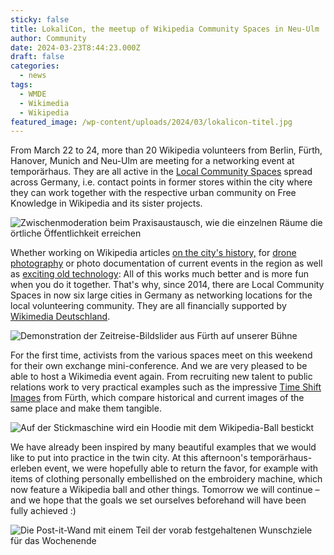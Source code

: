 ```yaml
---
sticky: false
title: LokaliCon, the meetup of Wikipedia Community Spaces in Neu-Ulm
author: Community
date: 2024-03-23T8:44:23.000Z
draft: false
categories:
  - news
tags:
  - WMDE
  - Wikimedia
  - Wikipedia
featured_image: /wp-content/uploads/2024/03/lokalicon-titel.jpg
---
```


From March 22 to 24, more than 20 Wikipedia volunteers from Berlin, Fürth, Hanover, Munich and Neu-Ulm are meeting for a networking event at temporärhaus. They are all active in the [Local Community Spaces](https://de.wikipedia.org/wiki/Wikipedia:F%C3%B6rderung/Lokale_Community-R%C3%A4ume) spread across Germany, i.e. contact points in former stores within the city where they can work together with the respective urban community on Free Knowledge in Wikipedia and its sister projects.

![Zwischenmoderation beim Praxisaustausch, wie die einzelnen Räume die örtliche Öffentlichkeit erreichen](/wp-content/uploads/2024/03/lokalicon-programm.jpg)

Whether working on Wikipedia articles [on the city's history,](https://www.fuerthwiki.de/wiki/index.php/Kategorie:Geschichte) for [drone photography](https://de.wikipedia.org/wiki/Wikipedia:Lokal_K/Drohnenfotografie) or photo documentation of current events in the region as well as [exciting old technology](https://de.wikipedia.org/wiki/Wikipedia:Lokal_K/Lokalfotografie): All of this works much better and is more fun when you do it together. That's why, since 2014, there are Local Community Spaces in now six large cities in Germany as networking locations for the local volunteering community. They are all financially supported by [Wikimedia Deutschland](https://www.wikimedia.de).

![Demonstration der Zeitreise-Bildslider aus Fürth auf unserer Bühne](/wp-content/uploads/2024/03/lokalicon-slider.jpg)

For the first time, activists from the various spaces meet on this weekend for their own exchange mini-conference. And we are very pleased to be able to host a Wikimedia event again. From recruiting new talent to public relations work to very practical examples such as the impressive [Time Shift Images](https://www.klein-aber-fein.de/zeitverschiebungen/) from Fürth, which compare historical and current images of the same place and make them tangible.

![Auf der Stickmaschine wird ein Hoodie mit dem Wikipedia-Ball bestickt](/wp-content/uploads/2024/03/lokalicon-hoodie.jpg)

We have already been inspired by many beautiful examples that we would like to put into practice in the twin city. At this afternoon's temporärhaus-erleben event, we were hopefully able to return the favor, for example with items of clothing personally embellished on the embroidery machine, which now feature a Wikipedia ball and other things. Tomorrow we will continue – and we hope that the goals we set ourselves beforehand will have been fully achieved :)

![Die Post-it-Wand mit einem Teil der vorab festgehaltenen Wunschziele für das Wochenende](/wp-content/uploads/2024/03/lokalicon-erfolgreich.jpg)
